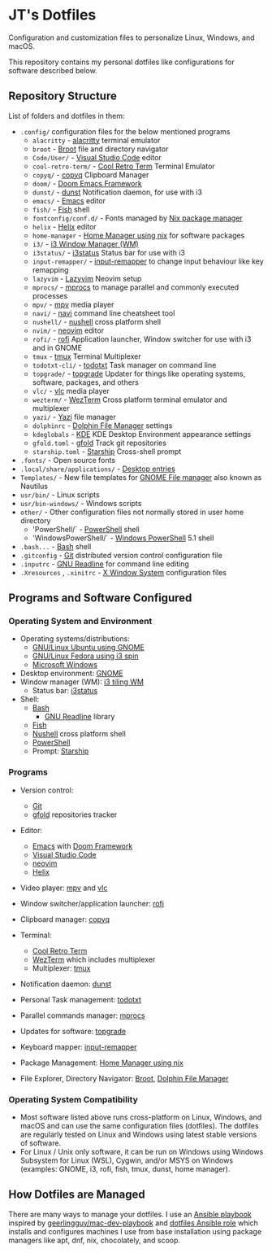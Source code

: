 # JT's Dotfiles

Configuration and customization files to personalize Linux, Windows, and macOS.

This repository contains my personal dotfiles like configurations for software
described below.

## Repository Structure

List of folders and dotfiles in them:

- `.config/` configuration files for the below mentioned programs
  - `alacritty` - [alacritty](https://alacritty.org) terminal emulator
  - `broot` - [Broot](https://dystroy.org/broot/) file and directory navigator
  - `Code/User/` - [Visual Studio Code](https://code.visualstudio.com/) editor
  - `cool-retro-term/` -
    [Cool Retro Term](https://github.com/Swordfish90/cool-retro-term) Terminal
    Emulator
  - `copyq/` - [copyq](https://hluk.github.io/CopyQ/) Clipboard Manager
  - `doom/` - [Doom Emacs Framework](https://github.com/doomemacs/doomemacs)
  - `dunst/` - [dunst](https://dunst-project.org/) Notification daemon, for use
    with i3
  - `emacs/` - [Emacs](https://www.gnu.org/software/emacs/) editor
  - `fish/` - [Fish](https://fishshell.com/) shell
  - `fontconfig/conf.d/` - Fonts managed by
    [Nix package manager](https://nixos.org/)
  - `helix` - [Helix](https://helix-editor.com/) editor
  - `home-manager` -
    [Home Manager using nix](https://github.com/nix-community/home-manager) for
    software packages
  - `i3/` - [i3 Window Manager (WM)](https://i3wm.org/)
  - `i3status/` - [i3status](https://i3wm.org/docs/i3status.html) Status bar for
    use with i3
  - `input-remapper/` -
    [input-remapper](https://github.com/sezanzeb/input-remapper) to change input
    behaviour like key remapping
  - `lazyvim` - [Lazyvim](https://www.lazyvim.org/) Neovim setup
  - `mprocs/` - [mprocs](https://github.com/pvolok/mprocs) to manage parallel
    and commonly executed processes
  - `mpv/` - [mpv](https://mpv.io/) media player
  - `navi/` - [navi](https://github.com/denisidoro/navi/) command line
    cheatsheet tool
  - `nushell/` - [nushell](https://www.nushell.sh/) cross platform shell
  - `nvim/` - [neovim](https://neovim.io/) editor
  - `rofi/` - [rofi](https://github.com/davatorium/rofi) Application launcher,
    Window switcher for use with i3 and in GNOME
  - `tmux` - [tmux](https://github.com/tmux/tmux/wiki) Terminal Multiplexer
  - `todotxt-cli/` - [todotxt](https://github.com/todotxt/todo.txt-cli) Task
    manager on command line
  - `topgrade/` - [topgrade](https://github.com/topgrade-rs/topgrade) Updater
    for things like operating systems, software, packages, and others
  - `vlc/` - [vlc](https://www.videolan.org/vlc/) media player
  - `wezterm/` - [WezTerm](https://wezfurlong.org/wezterm/index.html) Cross
    platform terminal emulator and multiplexer
  - `yazi/` - [Yazi](https://yazi-rs.github.io/) file manager
  - `dolphinrc` - [Dolphin File Manager](https://apps.kde.org/dolphin/) settings
  - `kdeglobals` - [KDE](https://kde.org/) KDE Desktop Environment appearance
    settings
  - `gfold.toml` - [gfold](https://github.com/nickgerace/gfold) Track git
    repositories
  - `starship.toml` - [Starship](https://starship.rs/) Cross-shell prompt
- `.fonts/` - Open source fonts
- `.local/share/applications/` -
  [Desktop entries](https://wiki.archlinux.org/title/desktop_entries)
- `Templates/` - New file templates for
  [GNOME File manager](https://wiki.gnome.org/action/show/Apps/Files?action=show&redirect=Apps%2FNautilus)
  also known as Nautilus
- `usr/bin/` - Linux scripts
- `usr/bin-windows/` - Windows scripts
- `other/` - Other configuration files not normally stored in user home
  directory
  - 'PowerShell/` -
    [PowerShell](https://learn.microsoft.com/en-us/powershell/scripting/overview?view=powershell)
    shell
  - 'WindowsPowerShell/` -
    [Windows PowerShell](https://learn.microsoft.com/en-us/powershell/scripting/windows-powershell/starting-windows-powershell)
    5.1 shell
- `.bash...` - [Bash](https://www.gnu.org/software/bash/) shell
- `.gitconfig` - [Git](https://git-scm.com/) distributed version control
  configuration file
- `.inputrc` -
  [GNU Readline](https://tiswww.cwru.edu/php/chet/readline/rltop.html) for
  command line editing
- `.Xresources` , `.xinitrc` - [X Window System](https://www.x.org/wiki/)
  configuration files

## Programs and Software Configured

### Operating System and Environment

- Operating systems/distributions:
  - [GNU/Linux Ubuntu using GNOME](https://ubuntu.com/desktop)
  - [GNU/Linux Fedora using i3 spin](https://spins.fedoraproject.org/en/i3/)
  - [Microsoft Windows](https://www.microsoft.com/en-ca/windows)
- Desktop environment: [GNOME](https://www.gnome.org/)
- Window manager (WM): [i3 tiling WM](https://i3wm.org/)
  - Status bar: [i3status](https://i3wm.org/docs/i3status.html)
- Shell:
  - [Bash](https://www.gnu.org/software/bash/)
    - [GNU Readline](https://tiswww.cwru.edu/php/chet/readline/rltop.html)
      library
  - [Fish](https://fishshell.com/)
  - [Nushell](https://www.nushell.sh/) cross platform shell
  - [PowerShell](https://learn.microsoft.com/en-us/powershell/scripting/overview?view=powershell)
  - Prompt: [Starship](https://starship.rs/)

### Programs

- Version control:
  - [Git](https://git-scm.com/)
  - [gfold](https://github.com/nickgerace/gfold) repositories tracker
- Editor:
  - [Emacs](https://www.gnu.org/software/emacs/) with
    [Doom Framework](https://github.com/doomemacs/doomemacs)
  - [Visual Studio Code](https://code.visualstudio.com/)
  - [neovim](https://neovim.io/)
  - [Helix](https://helix-editor.com/)
- Video player: [mpv](https://mpv.io/) and [vlc](https://www.videolan.org/vlc/)

- Window switcher/application launcher:
  [rofi](https://github.com/davatorium/rofi)
- Clipboard manager: [copyq](https://hluk.github.io/CopyQ/)
- Terminal:
  - [Cool Retro Term](https://github.com/Swordfish90/cool-retro-term)
  - [WezTerm](https://wezfurlong.org/wezterm/index.html) which includes
    multiplexer
  - Multiplexer: [tmux](https://github.com/tmux/tmux/wiki)
- Notification daemon: [dunst](https://dunst-project.org/)
- Personal Task management: [todotxt](https://github.com/todotxt/todo.txt-cli)
- Parallel commands manager: [mprocs](https://github.com/pvolok/mprocs)
- Updates for software: [topgrade](https://github.com/topgrade-rs/topgrade)
- Keyboard mapper: [input-remapper](https://github.com/sezanzeb/input-remapper)
- Package Management:
  [Home Manager using nix](https://github.com/nix-community/home-manager)
- File Explorer, Directory Navigator: [Broot](https://dystroy.org/broot/),
  [Dolphin File Manager](https://apps.kde.org/dolphin/)

### Operating System Compatibility

- Most software listed above runs cross-platform on Linux, Windows, and macOS
  and can use the same configuration files (dotfiles). The dotfiles are
  regularly tested on Linux and Windows using latest stable versions of
  software.
- For Linux / Unix only software, it can be run on Windows using Windows
  Subsystem for Linux (WSL), Cygwin, and/or MSYS on Windows (examples: GNOME,
  i3, rofi, fish, tmux, dunst, home manager).

## How Dotfiles are Managed

There are many ways to manage your dotfiles. I use an
[Ansible playbook](https://github.com/justunsix/dotfiles-playbook) inspired by
[geerlingguy/mac-dev-playbook](https://github.com/geerlingguy/mac-dev-playbook)
and
[dotfiles Ansible role](https://github.com/geerlingguy/ansible-role-dotfiles)
which installs and configures machines I use from base installation using
package managers like apt, dnf, nix, chocolately, and scoop.
